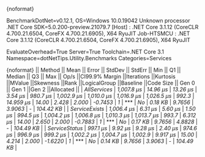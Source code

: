 {noformat}

BenchmarkDotNet=v0.12.1, OS=Windows 10.0.19042
Unknown processor
.NET Core SDK=5.0.200-preview.21079.7
  [Host]     : .NET Core 3.1.12 (CoreCLR 4.700.21.6504, CoreFX 4.700.21.6905), X64 RyuJIT
  Job-HTSMCU : .NET Core 3.1.12 (CoreCLR 4.700.21.6504, CoreFX 4.700.21.6905), X64 RyuJIT

EvaluateOverhead=True  Server=True  Toolchain=.NET Core 3.1  
Namespace=dotNetTips.Utility.Benchmarks  Categories=Services  

{noformat}
||       Method ||      Mean ||   Error ||  StdDev || StdErr ||     Min ||        Q1 ||    Median ||        Q3 ||       Max ||   Op/s ||CI99.9% Margin ||Iterations ||Kurtosis ||MValue ||Skewness ||Rank ||LogicalGroup ||Baseline ||Code Size || Gen 0 || Gen 1 ||Gen 2 ||Allocated ||
|   *AllServices* | *1,007.8 μs* | *14.96 μs* | *13.26 μs* | *3.54 μs* | *980.7 μs* | *1,002.9 μs* | *1,010.0 μs* | *1,016.9 μs* | *1,026.5 μs* |   *992.3* |      *14.959 μs* |      *14.00* |    *2.428* |  *2.000* |  *-0.7453* |    *1* |            *** |       *No* |   *0.18 KB* | *9.7656* | *3.9063* |     *-* | *104.42 KB* |
| *ServiceExists* | *1,006.4 μs* |  *6.31 μs* |  *5.60 μs* | *1.50 μs* | *994.5 μs* | *1,004.2 μs* | *1,006.8 μs* | *1,010.3 μs* | *1,013.7 μs* |   *993.7* |       *6.312 μs* |      *14.00* |    *2.650* |  *2.000* |  *-0.7883* |    *1* |            *** |       *No* |   *0.17 KB* | *9.7656* | *4.8828* |     *-* | *104.49 KB* |
| *ServiceStatus* |   *997.1 μs* |  *9.92 μs* |  *9.28 μs* | *2.40 μs* | *974.6 μs* |   *996.9 μs* |   *999.2 μs* | *1,002.2 μs* | *1,004.7 μs* | *1,002.9* |       *9.917 μs* |      *15.00* |    *4.214* |  *2.000* |  *-1.6220* |    *1* |            *** |       *No* |   *0.14 KB* | *9.7656* | *3.9063* |     *-* | *104.49 KB* |
